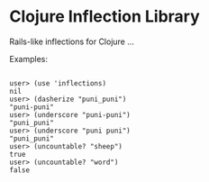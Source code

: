 # Clojure Inflection Library

Rails-like inflections for Clojure ...

Examples:
<pre>
<code>
user> (use 'inflections)
nil
user> (dasherize "puni_puni")
"puni-puni"
user> (underscore "puni-puni")
"puni_puni"
user> (underscore "puni puni")
"puni_puni"
user> (uncountable? "sheep")
true
user> (uncountable? "word")
false
</code>
</pre>


